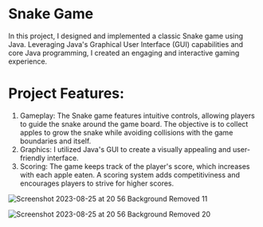 # Snake Game
In this project, I designed and implemented a classic Snake game using Java. Leveraging Java's Graphical User Interface (GUI) capabilities and core Java programming, I created an engaging and interactive gaming experience.

# Project Features:
1. Gameplay: The Snake game features intuitive controls, allowing players to guide the snake around the game board. The objective is to collect apples to grow the snake while avoiding collisions with the game boundaries and itself.
2. Graphics: I utilized Java's GUI to create a visually appealing and user-friendly interface.
3. Scoring: The game keeps track of the player's score, which increases with each apple eaten. A scoring system adds competitiviness and encourages players to strive for higher scores.

 ![Screenshot 2023-08-25 at 20 56 Background Removed 11](https://github.com/DavidC2909/Snake/assets/104525985/b5a39751-6795-4330-bb3c-eb8bf729e791)

![Screenshot 2023-08-25 at 20 56 Background Removed 20](https://github.com/DavidC2909/Snake/assets/104525985/97d29fa3-8364-491a-8481-73ff4c925088)
